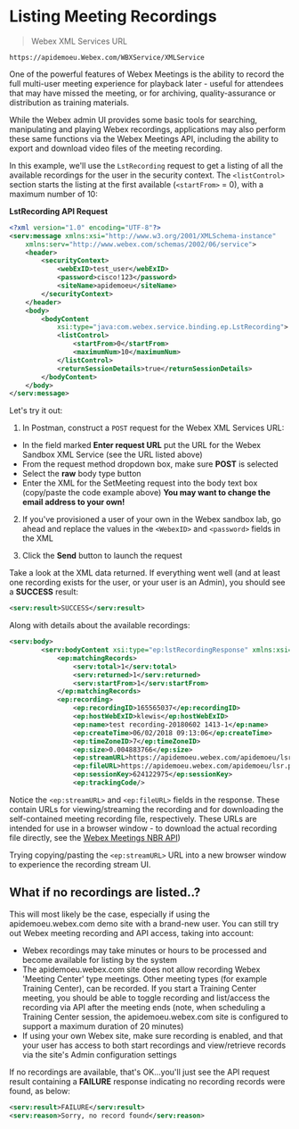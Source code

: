 # Listing Meeting Recordings

> Webex XML Services URL

```http
https://apidemoeu.Webex.com/WBXService/XMLService
```

One of the powerful features of Webex Meetings is the ability to record the full multi-user meeting experience for playback later - useful for attendees that may have missed the meeting, or for archiving, quality-assurance or distribution as training materials.

While the Webex admin UI provides some basic tools for searching, manipulating and playing Webex recordings, applications may also perform these same functions via the Webex Meetings API, including the ability to export and download video files of the meeting recording.

In this example, we'll use the `LstRecording` request to get a listing of all the available recordings for the user in the security context.  The `<listControl>` section starts the listing at the first available (`<startFrom>` = 0), with a maximum number of 10:

**LstRecording API Request**

```xml
<?xml version="1.0" encoding="UTF-8"?>
<serv:message xmlns:xsi="http://www.w3.org/2001/XMLSchema-instance"
    xmlns:serv="http://www.webex.com/schemas/2002/06/service">
    <header>
        <securityContext>
            <webExID>test_user</webExID>
            <password>cisco!123</password>
            <siteName>apidemoeu</siteName>
        </securityContext>
    </header>
    <body>
        <bodyContent
            xsi:type="java:com.webex.service.binding.ep.LstRecording">
            <listControl>
                <startFrom>0</startFrom>
                <maximumNum>10</maximumNum>
            </listControl>
            <returnSessionDetails>true</returnSessionDetails>
        </bodyContent>
    </body>
</serv:message>
```

Let's try it out:

1. In Postman, construct a `POST` request for the Webex XML Services URL:
  * In the field marked **Enter request URL** put the URL for the Webex Sandbox XML Service (see the URL listed above)
  * From the request method dropdown box, make sure **POST** is selected
  * Select the **raw** body type button
  * Enter the XML for the SetMeeting request into the body text box (copy/paste the code example above) **You may want to change the email address to your own!**

2. If you've provisioned a user of your own in the Webex sandbox lab, go ahead and replace the values in the `<WebexID>` and `<password>` fields in the XML

3. Click the **Send** button to launch the request

Take a look at the XML data returned.  If everything went well (and at least one recording exists for the user, or your user is an Admin), you should see a **SUCCESS** result:

```xml
<serv:result>SUCCESS</serv:result>
```

Along with details about the available recordings:

```xml
<serv:body>
        <serv:bodyContent xsi:type="ep:lstRecordingResponse" xmlns:xsi="http://www.w3.org/2001/XMLSchema-instance">
            <ep:matchingRecords>
                <serv:total>1</serv:total>
                <serv:returned>1</serv:returned>
                <serv:startFrom>1</serv:startFrom>
            </ep:matchingRecords>
            <ep:recording>
                <ep:recordingID>165565037</ep:recordingID>
                <ep:hostWebExID>klewis</ep:hostWebExID>
                <ep:name>test recording-20180602 1413-1</ep:name>
                <ep:createTime>06/02/2018 09:13:06</ep:createTime>
                <ep:timeZoneID>7</ep:timeZoneID>
                <ep:size>0.004883766</ep:size>
                <ep:streamURL>https://apidemoeu.webex.com/apidemoeu/lsr.php?RCID=ef8b9ee0d5118637f1242372017411ef</ep:streamURL>
                <ep:fileURL>https://apidemoeu.webex.com/apidemoeu/lsr.php?RCID=0ef70345c91739961182452f058e0bf5</ep:fileURL>
                <ep:sessionKey>624122975</ep:sessionKey>
                <ep:trackingCode/>
```

Notice the `<ep:streamURL>` and `<ep:fileURL>` fields in the response.  These contain URLs for viewing/streaming the recording and for downloading the self-contained meeting recording file, respectively.  These URLs are intended for use in a browser window - to download the actual recording file directly, see the [Webex Meetings NBR API](https://developer.cisco.com/site/webex-developer/develop-test/nbr-web-services-api/))

Trying copying/pasting the `<ep:streamURL>` URL into a new browser window to experience the recording stream UI.

## What if no recordings are listed..?

This will most likely be the case, especially if using the apidemoeu.webex.com demo site with a brand-new user.  You can still try out Webex meeting recording and API access, taking into account:

- Webex recordings may take minutes or hours to be processed and become available for listing by the system
- The apidemoeu.webex.com site does not allow recording Webex 'Meeting Center' type meetings.  Other meeting types (for example Training Center), can be recorded.  If you start a Training Center meeting, you should be able to toggle recording and list/access the recording via API after the meeting ends (note, when scheduling a Training Center session, the apidemoeu.webex.com site is configured to support a maximum duration of 20 minutes)
- If using your own Webex site, make sure recording is enabled, and that your user has access to both start recordings and view/retrieve records via the site's Admin configuration settings

If no recordings are available, that's OK...you'll just see the API request result containing a **FAILURE** response indicating no recording records were found, as below:

```xml
<serv:result>FAILURE</serv:result>
<serv:reason>Sorry, no record found</serv:reason>
```
